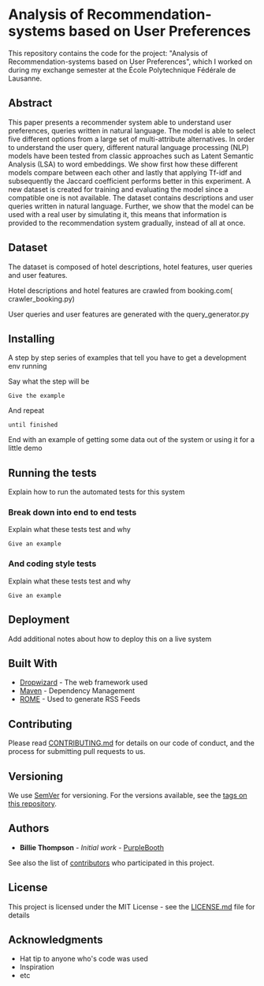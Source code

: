 # Analysis of Recommendation-systems based on User Preferences

This repository contains the code for the project: "Analysis of Recommendation-systems based on User Preferences", which I worked on during my exchange semester at the École Polytechnique Fédérale de Lausanne.

## Abstract

This paper presents a recommender system able to understand user preferences, queries written in natural language. The model is able to select five different options from a large set of multi-attribute alternatives. In order to understand the user query, different natural language processing (NLP) models have been tested from classic approaches such as Latent Semantic Analysis (LSA) to word embeddings. We show first how these different models compare between each other and lastly that applying Tf-idf and subsequently the Jaccard coefficient performs better in this experiment. A new dataset is created for training and evaluating the model since a compatible one is not available. The dataset contains descriptions and user queries written in natural language. Further, we show that the model can be used with a real user by simulating it, this means that information is provided to the recommendation system gradually, instead of all at once.

## Dataset

The dataset is composed of hotel descriptions, hotel features, user queries and user features.

Hotel descriptions and hotel features are crawled from booking.com( crawler_booking.py)

User queries and user features are generated with the query_generator.py

## Installing

A step by step series of examples that tell you have to get a development env running

Say what the step will be

```
Give the example
```

And repeat

```
until finished
```

End with an example of getting some data out of the system or using it for a little demo

## Running the tests

Explain how to run the automated tests for this system

### Break down into end to end tests

Explain what these tests test and why

```
Give an example
```

### And coding style tests

Explain what these tests test and why

```
Give an example
```

## Deployment

Add additional notes about how to deploy this on a live system

## Built With

* [Dropwizard](http://www.dropwizard.io/1.0.2/docs/) - The web framework used
* [Maven](https://maven.apache.org/) - Dependency Management
* [ROME](https://rometools.github.io/rome/) - Used to generate RSS Feeds

## Contributing

Please read [CONTRIBUTING.md](https://gist.github.com/PurpleBooth/b24679402957c63ec426) for details on our code of conduct, and the process for submitting pull requests to us.

## Versioning

We use [SemVer](http://semver.org/) for versioning. For the versions available, see the [tags on this repository](https://github.com/your/project/tags). 

## Authors

* **Billie Thompson** - *Initial work* - [PurpleBooth](https://github.com/PurpleBooth)

See also the list of [contributors](https://github.com/your/project/contributors) who participated in this project.

## License

This project is licensed under the MIT License - see the [LICENSE.md](LICENSE.md) file for details

## Acknowledgments

* Hat tip to anyone who's code was used
* Inspiration
* etc

